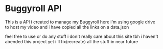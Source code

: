 # Buggyroll API
<p>This is a API i created to manage my Buggyroll  here i'm using google drive to host my video and i have copied all the links on a data.json </p>
feel free to use or do any stuff i don't really care about this site tbh
i haven't abended this project yet i'll fix(recreate) all the stuff in near future 
